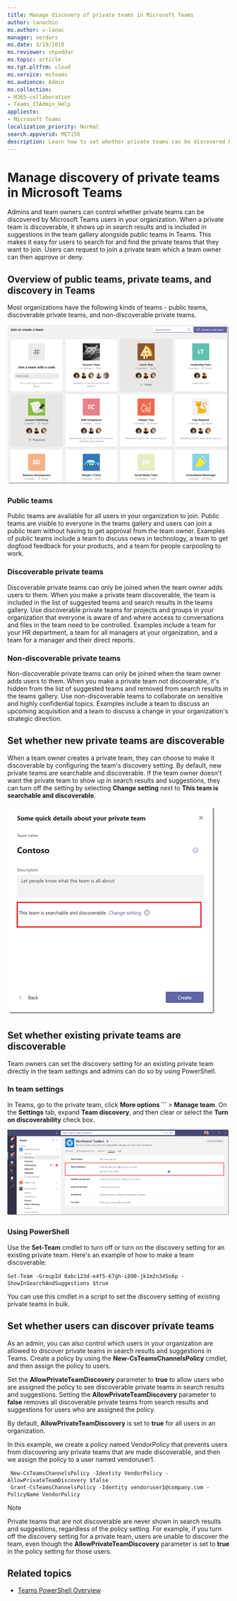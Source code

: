 ```yaml
---
title: Manage discovery of private teams in Microsoft Teams
author: lanachin
ms.author: v-lanac
manager: serdars
ms.date: 3/19/2019
ms.reviewer: shpoddar
ms.topic: article
ms.tgt.pltfrm: cloud
ms.service: msteams
ms.audience: Admin
ms.collection: 
- M365-collaboration
- Teams_ITAdmin_Help
appliesto: 
- Microsoft Teams
localization_priority: Normal
search.appverid: MET150
description: Learn how to set whether private teams can be discovered by users through suggestions in the team gallery and search results in Microsoft Teams. 
---
```


# Manage discovery of private teams in Microsoft Teams

Admins and team owners can control whether private teams can be discovered by Microsoft Teams users in your organization. When a private team is discoverable, it shows up in search results and is included in suggestions in the team gallery alongside public teams in Teams. This makes it easy for users to search for and find the private teams that they want to join. Users can request to join a private team which a team owner can then approve or deny.

## Overview of public teams, private teams, and discovery in Teams

Most organizations have the following kinds of teams - public teams, discoverable private teams, and non-discoverable private teams.

![team gallery](media/private-team-discovery-team-gallery.png)

### Public teams

Public teams are available for all users in your organization to join. Public teams are visible to everyone in the teams gallery and users can join a public team without having to get approval from the team owner. Examples of public teams include a team to discuss news in technology, a team to get dogfood feedback for your products, and a team for people carpooling to work.

### Discoverable private teams

Discoverable private teams can only be joined when the team owner adds users to them. When you make a private team discoverable, the team is included in the list of suggested teams and search results in the teams gallery. Use discoverable private teams for projects and groups in your organization that everyone is aware of and where access to conversations and files in the team need to be controlled. Examples include a team for your HR department, a team for all managers at your organization, and a team for a manager and their direct reports.

### Non-discoverable private teams

Non-discoverable private teams can only be joined when the team owner  adds users to them. When you make a private team not discoverable, it's hidden from the list of suggested teams and removed from search results in the teams gallery. Use non-discoverable teams to collaborate on sensitive and highly confidential topics. Examples include a team to discuss an upcoming acquisition and a team to discuss a change in your organization's strategic direction.

## Set whether new private teams are discoverable

When a team owner creates a private team, they can choose to make it discoverable by configuring the team's discovery setting. By default, new private teams are searchable and discoverable. If the team owner doesn't want the private team to show up in search results and suggestions, they can turn off the setting by selecting **Change setting** next to **This team is searchable and discoverable**.

![discovery setting for new private teams](media/private-team-discovery-new-team.png)

## Set whether existing private teams are discoverable

Team owners can set the discovery setting for an existing private team directly in the team settings and admins can do so by using PowerShell.

### In team settings

In Teams, go to the private team, click **More options ˙˙˙** > **Manage team**. On the **Settings** tab, expand **Team discovery**, and then clear or select the **Turn on discoverability** check box.

![discovery setting for existing private teams](media/private-team-discovery-existing-team.png)

### Using PowerShell

Use the **Set-Team** cmdlet to turn off or turn on the discovery setting for an existing private team. Here's an example of how to make a team discoverable:

    Set-Team -GroupId 0abc123d-e4f5-67gh-i890-jk1m2n345o6p -ShowInSearchAndSuggestions $true
You can use this cmdlet in a script to set the discovery setting of existing private teams in bulk.

## Set whether users can discover private teams

As an admin, you can also control which users in your organization are allowed to discover private teams in search results and suggestions in Teams. Create a policy by using the **New-CsTeamsChannelsPolicy** cmdlet, and then assign the policy to users.
 
Set the **AllowPrivateTeamDiscovery** parameter to **true** to allow users who are assigned the policy to see discoverable private teams in search results and suggestions. Setting the **AllowPrivateTeamDiscovery** parameter to **false** removes all discoverable private teams from search results and suggestions for users who are assigned the policy.

By default, **AllowPrivateTeamDiscovery** is set to **true** for all users in an organization.

In this example, we create a policy named VendorPolicy that prevents users from discovering any private teams that are made discoverable, and then we assign the policy to a user named vendoruser1. 
   
     New-CsTeamsChannelsPolicy -Identity VendorPolicy -AllowPrivateTeamDiscovery $false
     Grant-CsTeamsChannelsPolicy -Identity vendoruser1@company.com -PolicyName VendorPolicy

> [!NOTE]
> Private teams that are not discoverable are never shown in search results and suggestions, regardless of the policy setting. For example, if you turn off the discovery setting for a private team, users are unable to discover the team, even though  the **AllowPrivateTeamDiscovery** parameter is set to **true** in the policy setting for those users. 

## Related topics
- [Teams PowerShell Overview](teams-powershell-overview.md)